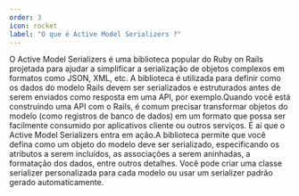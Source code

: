 ```yaml
---
order: 3
icon: rocket
label: "O que é Active Model Serializers ?"
---
```


<!-- Ultima atualização: 24/09/2023 -->
<!-- Autor(es): Araújo -->

O Active Model Serializers é uma biblioteca popular do Ruby on Rails projetada para ajudar a simplificar a serialização de objetos complexos em formatos como JSON, XML, etc. A biblioteca é utilizada para definir como os dados do modelo Rails devem ser serializados e estruturados antes de serem enviados como resposta em uma API, por exemplo.Quando você está construindo uma API com o Rails, é comum precisar transformar objetos do modelo (como registros de banco de dados) em um formato que possa ser facilmente consumido por aplicativos cliente ou outros serviços. É aí que o Active Model Serializers entra em ação.A biblioteca permite que você defina como um objeto do modelo deve ser serializado, especificando os atributos a serem incluídos, as associações a serem aninhadas, a formatação dos dados, entre outros detalhes. Você pode criar uma classe serializer personalizada para cada modelo ou usar um serializer padrão gerado automaticamente.